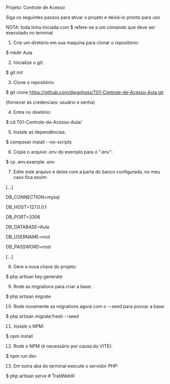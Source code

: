 Projeto: Controle de Acesso

Siga os seguintes passos para ativar o projeto e deixá-lo pronto para uso

NOTA: toda linha iniciada com $ refere-se a um comando que deve ser executado no terminal

1) Crie um diretório em sua maquina para clonar o repositório:

$ mkdir Aula


2) Inicialize o git:

$ git init


3) Clone o repositório:

$ git clone https://github.com/diegohoss/T01-Controle-de-Acesso-Aula.git

(fornecer as credenciais: usuário e senha)


4) Entre no diretório:

$ cd T01-Controle-de-Acesso-Aula/


5) Instale as dependências:

$ composer install --no-scripts


6) Copie o arquivo .env do exemplo para o ".env":

$ cp .env.example .env


7) Edite este arquivo e deixe com a parte do banco configurada, no meu caso fica assim:

[...]

DB_CONNECTION=mysql

DB_HOST=127.0.0.1

DB_PORT=3306

DB_DATABASE=Aula

DB_USERNAME=root

DB_PASSWORD=root

[...]


8) Gere a nova chave do projeto:

$ php artisan key:generate


9) Rode as migrations para criar a base:

$ php artisan migrate


10) Rode novamente as migrations agora com o --seed para povoar a base:

$ php artisan migrate:fresh --seed


11) Instale o NPM:

$ npm install


12) Rode o NPM (é necessário por causa do VITE):

$ npm run dev


13) Em outra aba do terminal execute o servidor PHP:

$ php artisan serve
#   T r a b W e b I I I  
 